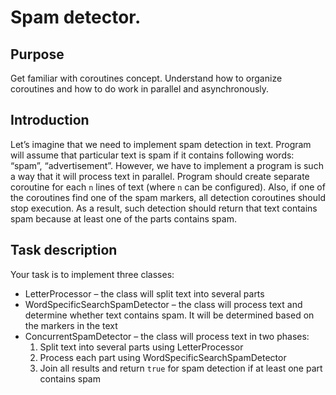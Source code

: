 # Spam detector.

## Purpose
Get familiar with coroutines concept. Understand how to organize coroutines and how to do work in parallel and asynchronously.

## Introduction
Let’s imagine that we need to implement spam detection in text.
Program will assume that particular text is spam if it contains following words: “spam”, “advertisement”.
However, we have to implement a program is such a way that it will process text in parallel.
Program should create separate coroutine for each `n` lines of text (where `n` can be configured).
Also, if one of the coroutines find one of the spam markers, all detection coroutines should stop execution.
As a result, such detection should return that text contains spam because at least one of the parts contains spam.

## Task description
Your task is to implement three classes:
* LetterProcessor – the class will split text into several parts
* WordSpecificSearchSpamDetector – the class will process text and determine whether text contains spam. It will be determined based on the markers in the text
* ConcurrentSpamDetector – the class will process text in two phases:
    1. Split text into several parts using LetterProcessor
    2. Process each part using WordSpecificSearchSpamDetector
    3. Join all results and return `true` for spam detection if at least one part contains spam

